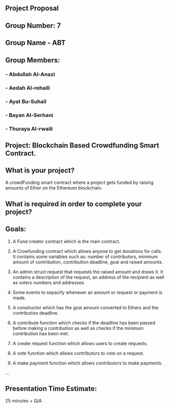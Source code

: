 ## Project Proposal

## Group Number: 7

## Group Name - ABT

## Group Members:
### - Abdullah Al-Anazi
### - Aedah Al-rehaili
### - Ayat Bu-Suhail
### - Bayan Al-Serhani
### - Thuraya Al-rwaili

## Project: Blockchain Based Crowdfunding Smart Contract.


## What is your project? 
A crowdFunding smart contract where a project gets funded by raising amounts of Ether on the Ethereum blockchain.

## What is required in order to complete your project?

## Goals: 
1. A Fund creator contract which is the main contract. 

2. A Crowfunding contract which allows anyone to get donations for calls. It contains some variables such as: number of contributors, minimum amount of contribution, contribution deadline, goal and raised amounts. 

3. An admin struct request that requests the raised amount and draws it. It contains a description of the request, an address of the recipient as well as voters numbers and addresses.

4. Some events to sepacify whenever an amount or request or payment is made.

5. A constructor which has the goal amount converted to Ethers and the contribution deadline.
 
6. A contribute function which checks if the deadline has been passed before making a contribution as well as checks if the minimum contribution has been met.
 
7. A create request function which allows users to create requests.
 
8. A vote function which allows contributors to vote on a request.

9. A make payment function which allows contributors to make payments.  


...

## Presentation Time Estimate:
25 minutes + Q/A

